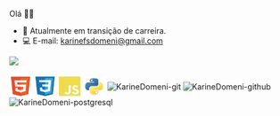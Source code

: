 Olá 👋😄


- 🚀 Atualmente em transição de carreira.
-  💻 E-mail: karinefsdomeni@gmail.com

<div> 
  <a href="https://www.linkedin.com/in/karine-domeni/" target="_blank"><img src="https://img.shields.io/badge/-LinkedIn-%230077B5?style=for-the-badge&logo=linkedin&logoColor=white" target="_blank"></a> 
</div>

<div style="display: inline_block"><br>
  <img align="center" alt="KarineDomeni-HTML" height="36" width="40" src="https://raw.githubusercontent.com/devicons/devicon/master/icons/html5/html5-original.svg" alt="HTML">
  <img align="center" alt="KarineDomeni-CSS" height="36" width="40" src="https://raw.githubusercontent.com/devicons/devicon/master/icons/css3/css3-original.svg" alt="CSS">
  <img align="center" alt="KarineDomeni-JS" height="36" width="40" src="https://raw.githubusercontent.com/devicons/devicon/master/icons/javascript/javascript-plain.svg" alt="JavaScript">
  <img align="center" alt="KarineDomeni-Python" height="36" width="40" src="https://raw.githubusercontent.com/devicons/devicon/master/icons/python/python-original.svg" alt="Python">
  <img align="center" alt="KarineDomeni-git" height="36" width="40" src="https://raw.githubusercontent.com/danielcranney/readme-generator/main/public/icons/skills/git-colored.svg" alt="Git">
  <img align="center" alt="KarineDomeni-github" height="36" width="40" src="https://cdn.jsdelivr.net/gh/devicons/devicon/icons/github/github-original.svg" alt="GitHub">
  <img align="center" alt="KarineDomeni-postgresql" height="36" width="40" src="https://raw.githubusercontent.com/danielcranney/readme-generator/main/public/icons/skills/postgresql-colored.svg" alt="PostgreSQL">
  
</div>



